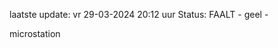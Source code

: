 laatste update: 
vr 29-03-2024 20:12   uur 
Status: FAALT - geel - 
<div class="service Y">microstation</div>